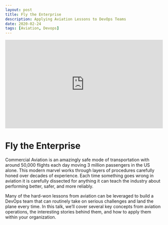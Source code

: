 ```yaml
---
layout: post
title: Fly the Enterprise
description: Applying Aviation Lessons to DevOps Teams
date: 2020-02-24
tags: [Aviation, Devops]
---
```


<p><iframe src="https://www.youtube.com/embed/XnpFEegjVI4" loading="lazy" frameborder="0" style="width: 100%; aspect-ratio: 16 / 9;" webkitallowfullscreen mozallowfullscreen allowfullscreen> </iframe></p>

# Fly the Enterprise

Commercial Aviation is an amazingly safe mode of transportation with around 50,000 flights each day moving 3 million 
passengers in the US alone. This modern marvel works through layers of procedures carefully honed over decades of 
experience. Each time something goes wrong in aviation it is carefully dissected for anything it can teach the industry 
about performing better, safer, and more reliably.

Many of the hard-won lessons from aviation can be leveraged to build a DevOps team that can routinely take on serious 
challenges and land the plane every time. In this talk, we’ll cover several key concepts from aviation operations, the 
interesting stories behind them, and how to apply them within your organization.

